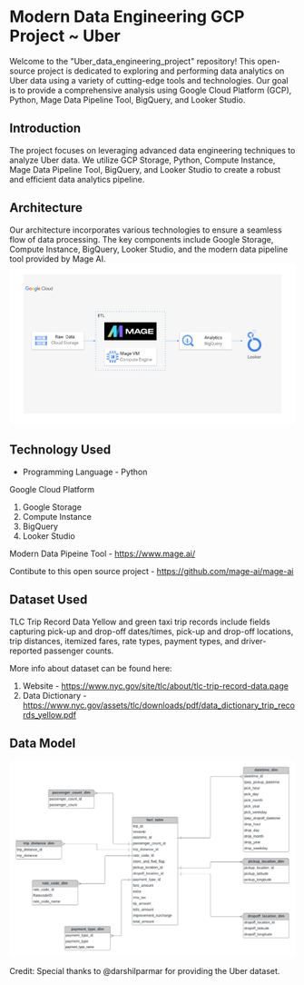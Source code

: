 # Modern Data Engineering GCP Project ~ Uber 

Welcome to the "Uber_data_engineering_project" repository! This open-source project is dedicated to exploring and performing data analytics on Uber data using a variety of cutting-edge tools and technologies. Our goal is to provide a comprehensive analysis using Google Cloud Platform (GCP), Python, Mage Data Pipeline Tool, BigQuery, and Looker Studio.

## Introduction

The project focuses on leveraging advanced data engineering techniques to analyze Uber data. We utilize GCP Storage, Python, Compute Instance, Mage Data Pipeline Tool, BigQuery, and Looker Studio to create a robust and efficient data analytics pipeline.

## Architecture 
Our architecture incorporates various technologies to ensure a seamless flow of data processing. The key components include Google Storage, Compute Instance, BigQuery, Looker Studio, and the modern data pipeline tool provided by Mage AI.
<img src="architecture.jpg">

## Technology Used
- Programming Language - Python

Google Cloud Platform
1. Google Storage
2. Compute Instance 
3. BigQuery
4. Looker Studio

Modern Data Pipeine Tool - https://www.mage.ai/

Contibute to this open source project - https://github.com/mage-ai/mage-ai


## Dataset Used
TLC Trip Record Data
Yellow and green taxi trip records include fields capturing pick-up and drop-off dates/times, pick-up and drop-off locations, trip distances, itemized fares, rate types, payment types, and driver-reported passenger counts. 

More info about dataset can be found here:
1. Website - https://www.nyc.gov/site/tlc/about/tlc-trip-record-data.page
2. Data Dictionary - https://www.nyc.gov/assets/tlc/downloads/pdf/data_dictionary_trip_records_yellow.pdf

## Data Model
<img src="data_model.jpeg">

Credit:
Special thanks to @darshilparmar for providing the Uber dataset.